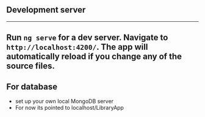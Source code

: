 
## Development server
----
Run `ng serve` for a dev server. Navigate to `http://localhost:4200/`. The app will automatically reload if you change any of the source files.
----
## For database 
- set up your own local MongoDB server
- For now its pointed to localhost/LibraryApp


